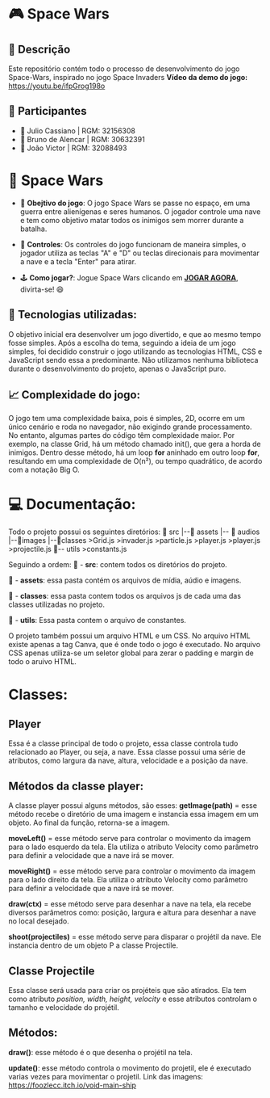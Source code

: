 # 🎮 Space Wars

## 📜 Descrição
Este repositório contém todo o processo de desenvolvimento do jogo Space-Wars, inspirado no jogo Space Invaders
**Vídeo da demo do jogo:** https://youtu.be/ifpGrog198o

## 👥 Participantes

- 👤 Julio Cassiano | RGM: 32156308
- 👤 Bruno de Alencar | RGM: 30632391
- 👤 João Victor | RGM: 32088493

# 📘 Space Wars
- 📖 **Obejtivo do jogo**: O jogo Space Wars se passe no espaço, em uma guerra entre alienígenas e seres humanos. O jogador controle uma nave e tem como objetivo matar todos os inimigos sem morrer durante a batalha.

- 🔄 **Controles**: Os controles do jogo funcionam de maneira simples, o jogador utiliza as teclas "A" e "D" ou teclas direcionais para movimentar a nave e a tecla "Enter" para atirar.

- 🕹️ **Como jogar?**: Jogue Space Wars clicando em **[JOGAR AGORA](https://spacewars-game.vercel.app)**, divirta-se! 😄

## 🔑 Tecnologias utilizadas:
O objetivo inicial era desenvolver um jogo divertido, e que ao mesmo tempo fosse simples. Após a escolha do tema, seguindo a ideia de um jogo simples, foi decidido construir o jogo utilizando as tecnologias HTML, CSS e JavaScript sendo essa a predominante. Não utilizamos nenhuma biblioteca durante o desenvolvimento do projeto, apenas o JavaScript puro.

## 📈 Complexidade do jogo:
O jogo tem uma complexidade baixa, pois é simples, 2D, ocorre em um único cenário e roda no navegador, não exigindo grande processamento. No entanto, algumas partes do código têm complexidade maior. Por exemplo, na classe Grid, há um método chamado init(), que gera a horda de inimigos. Dentro desse método, há um loop **for** aninhado em outro loop **for**, resultando em uma complexidade de O(n²), ou tempo quadrático, de acordo com a notação Big O.

# 💻 Documentação:
Todo o projeto possui os seguintes diretórios:
    📂 src
     |--📂 assets
         |-- 📂 audios
              |--📂images
                  |--📂classes 
                        >Grid.js
                        >invader.js
                        >particle.js
                        >player.js
                        >player.js
                        >projectile.js
                        📂-- utils
                            >constants.js

Seguindo a ordem:
📂 - **src**: contem todos os diretórios do projeto.

📂 - **assets**: essa pasta contém os arquivos de mídia, aúdio e imagens.

📂 - **classes**: essa pasta contem todos os arquivos js de cada uma das classes utilizadas no projeto.

📂 - **utils**: Essa pasta contem o arquivo de constantes.

O projeto também possui um arquivo HTML e um CSS. No arquivo HTML existe apenas a tag Canva, que é onde todo o jogo é executado. No arquivo CSS apenas utiliza-se um seletor global para zerar o padding e margin de todo o aruivo HTML.

# Classes:
## Player
Essa é a classe principal de todo o projeto, essa classe controla tudo relacionado ao Player, ou seja, a nave. Essa classe possui uma série de atributos, como largura da nave, altura, velocidade e a posição da nave.

## Métodos da classe player:
A classe player possui alguns métodos, são esses:
**getImage(path)** = esse método recebe o diretório de uma imagem e instancia essa imagem em um objeto. Ao final da função, retorna-se a imagem.

**moveLeft()** = esse método serve para controlar o movimento da imagem para o lado esquerdo da tela. Ela utiliza o atributo Velocity como parâmetro para definir a velocidade que a nave irá se mover.

**moveRight()** = esse método serve para controlar o movimento da imagem para o lado direito da tela. Ela utiliza o atributo Velocity como parâmetro para definir a velocidade que a nave irá se mover.

**draw(ctx)** = esse método serve para desenhar a nave na tela, ela recebe diversos parâmetros como: posição, largura e altura para desenhar a nave no local desejado.

**shoot(projectiles)** = esse método serve para disparar o projétil da nave. Ele instancia dentro de um objeto P a classe Projectile.

## Classe Projectile
Essa classe será usada para criar os projéteis que são atirados. Ela tem como atributo *position, width, height, velocity* e esse atributos controlam o tamanho e velocidade do projétil.

## Métodos:
**draw()**: esse método é o que desenha o projétil na tela.

**update()**: esse método controla o movimento do projetil, ele é executado varias vezes para movimentar o projetil.
Link das imagens:
https://foozlecc.itch.io/void-main-ship
